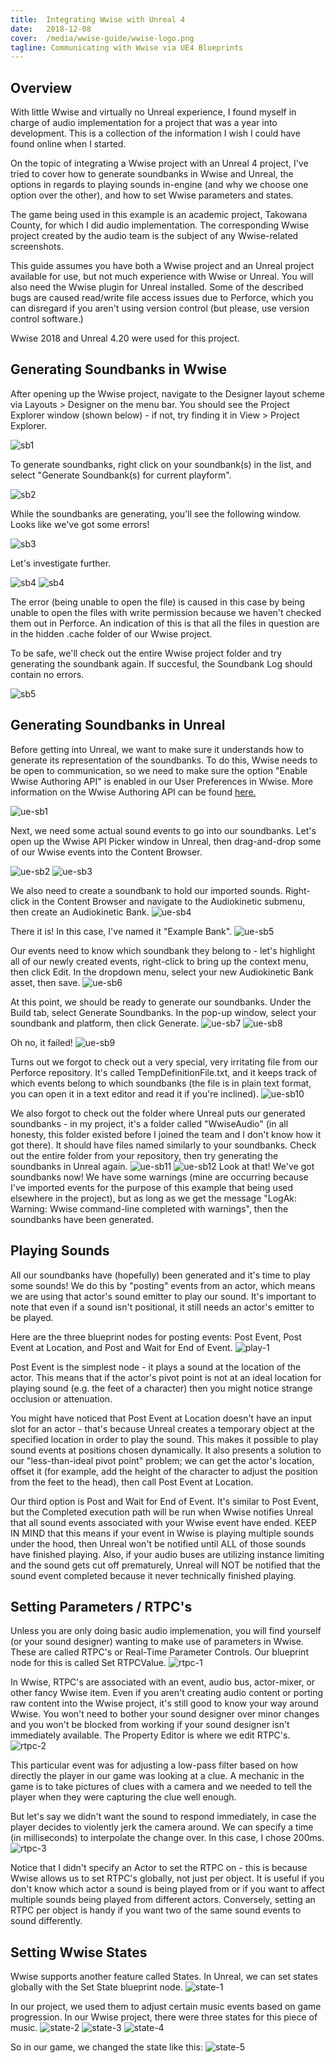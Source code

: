 ```yaml
---
title:  Integrating Wwise with Unreal 4
date:   2018-12-08
cover:  /media/wwise-guide/wwise-logo.png
tagline: Communicating with Wwise via UE4 Blueprints
---
```


## Overview

With little Wwise and virtually no Unreal experience, I found myself in charge of audio implementation for a project that was a year into development. This is a collection of the information I wish I could have found online when I started.

On the topic of integrating a Wwise project with an Unreal 4 project, I've tried to cover how to generate soundbanks in Wwise and Unreal, the options in regards to playing sounds in-engine (and why we choose one option over the other), and how to set Wwise parameters and states.

The game being used in this example is an academic project, Takowana County, for which I did audio implementation. The corresponding Wwise project created by the audio team is the subject of any Wwise-related screenshots.

This guide assumes you have both a Wwise project and an Unreal project available for use, but not much experience with Wwise or Unreal. You will also need the Wwise plugin for Unreal installed. Some of the described bugs are caused read/write file access issues due to Perforce, which you can disregard if you aren't using version control (but please, use version control software.)

Wwise 2018 and Unreal 4.20 were used for this project.


## Generating Soundbanks in Wwise

After opening up the Wwise project, navigate to the Designer layout scheme via Layouts > Designer on the menu bar. You should see the Project Explorer window (shown below) - if not, try finding it in View > Project Explorer.

![sb1](../../../media/wwise-guide/wwise-soundbank-1.png)

To generate soundbanks, right click on your soundbank(s) in the list, and select "Generate Soundbank(s) for current playform".

![sb2](../../../media/wwise-guide/wwise-soundbank-2.png)

While the soundbanks are generating, you'll see the following window. Looks like we've got some errors!

![sb3](../../../media/wwise-guide/wwise-soundbank-3.png)

Let's investigate further.

![sb4](../../../media/wwise-guide/wwise-soundbank-4.png)
![sb4](../../../media/wwise-guide/wwise-soundbank-4-5.png)

The error (being unable to open the file) is caused in this case by being unable to open the files with write permission because we haven't checked them out in Perforce. An indication of this is that all the files in question are in the hidden .cache folder of our Wwise project.

To be safe, we'll check out the entire Wwise project folder and try generating the soundbank again. If succesful, the Soundbank Log should contain no errors.

![sb5](../../../media/wwise-guide/wwise-soundbank-5.png)


## Generating Soundbanks in Unreal

Before getting into Unreal, we want to make sure it understands how to generate its representation of the soundbanks. To do this, Wwise needs to be open to communication, so we need to make sure the option "Enable Wwise Authoring API" is enabled in our User Preferences in Wwise. More information on the Wwise Authoring API can be found [here.](https://www.audiokinetic.com/library/2017.1.9_6501/?source=SDK&id=waapi.html)

![ue-sb1](../../../media/wwise-guide/unreal-soundbank-1.png)

Next, we need some actual sound events to go into our soundbanks. Let's open up the Wwise API Picker window in Unreal, then drag-and-drop some of our Wwise events into the Content Browser.

![ue-sb2](../../../media/wwise-guide/unreal-soundbank-2.png)
![ue-sb3](../../../media/wwise-guide/unreal-soundbank-3.png)

We also need to create a soundbank to hold our imported sounds. Right-click in the Content Browser and navigate to the Audiokinetic submenu, then create an Audiokinetic Bank.
![ue-sb4](../../../media/wwise-guide/unreal-soundbank-4.png)

There it is! In this case, I've named it "Example Bank".
![ue-sb5](../../../media/wwise-guide/unreal-soundbank-5.png)

Our events need to know which soundbank they belong to - let's highlight all of our newly created events, right-click to bring up the context menu, then click Edit.
In the dropdown menu, select your new Audiokinetic Bank asset, then save.
![ue-sb6](../../../media/wwise-guide/unreal-soundbank-6.png)

At this point, we should be ready to generate our soundbanks. Under the Build tab, select Generate Soundbanks. In the pop-up window, select your soundbank and platform, then click Generate.
![ue-sb7](../../../media/wwise-guide/unreal-soundbank-7.png)
![ue-sb8](../../../media/wwise-guide/unreal-soundbank-8.png)

Oh no, it failed!
![ue-sb9](../../../media/wwise-guide/unreal-soundbank-9.png)

Turns out we forgot to check out a very special, very irritating file from our Perforce repository. It's called TempDefinitionFile.txt, and it keeps track of which events belong to which soundbanks (the file is in plain text format, you can open it in a text editor and read it if you're inclined).
![ue-sb10](../../../media/wwise-guide/unreal-soundbank-10.png)

We also forgot to check out the folder where Unreal puts our generated soundbanks - in my project, it's a folder called "WwiseAudio" (in all honesty, this folder existed before I joined the team and I don't know how it got there). It should have files named similarly to your soundbanks. Check out the entire folder from your repository, then try generating the soundbanks in Unreal again.
![ue-sb11](../../../media/wwise-guide/unreal-soundbank-11.png)
![ue-sb12](../../../media/wwise-guide/unreal-soundbank-12.png)
Look at that! We've got soundbanks now! We have some warnings (mine are occurring because I've imported events for the purpose of this example that being used elsewhere in the project), but as long as we get the message "LogAk: Warning: Wwise command-line completed with warnings", then the soundbanks have been generated.


## Playing Sounds

All our soundbanks have (hopefully) been generated and it's time to play some sounds! We do this by "posting" events from an actor, which means we are using that actor's sound emitter to play our sound. It's important to note that even if a sound isn't positional, it still needs an actor's emitter to be played.

Here are the three blueprint nodes for posting events: Post Event, Post Event at Location, and Post and Wait for End of Event.
![play-1](../../../media/wwise-guide/play-1.png)

Post Event is the simplest node - it plays a sound at the location of the actor. This means that if the actor's pivot point is not at an ideal location for playing sound (e.g. the feet of a character) then you might notice strange occlusion or attenuation.

You might have noticed that Post Event at Location doesn't have an input slot for an actor - that's because Unreal creates a temporary object at the specified location in order to play the sound. This makes it possible to play sound events at positions chosen dynamically. It also presents a solution to our "less-than-ideal pivot point" problem; we can get the actor's location, offset it (for example, add the height of the character to adjust the position from the feet to the head), then call Post Event at Location.

Our third option is Post and Wait for End of Event. It's similar to Post Event, but the Completed execution path will be run when Wwise notifies Unreal that all sound events associated with your Wwise event have ended. KEEP IN MIND that this means if your event in Wwise is playing multiple sounds under the hood, then Unreal won't be notified until ALL of those sounds have finished playing. Also, if your audio buses are utilizing instance limiting and the sound gets cut off prematurely, Unreal will NOT be notified that the sound event completed because it never technically finished playing.


## Setting Parameters / RTPC's

Unless you are only doing basic audio implemenation, you will find yourself (or your sound designer) wanting to make use of parameters in Wwise. These are called RTPC's or Real-Time Parameter Controls. Our blueprint node for this is called Set RTPCValue.
![rtpc-1](../../../media/wwise-guide/rtpc-1.png)

In Wwise, RTPC's are associated with an event, audio bus, actor-mixer, or other fancy Wwise item. Even if you aren't creating audio content or porting raw content into the Wwise project, it's still good to know your way around Wwise. You won't need to bother your sound designer over minor changes and you won't be blocked from working if your sound designer isn't immediately available. The Property Editor is where we edit RTPC's.
![rtpc-2](../../../media/wwise-guide/rtpc-2.png)

This particular event was for adjusting a low-pass filter based on how directly the player in our game was looking at a clue. A mechanic in the game is to take pictures of clues with a camera and we needed to tell the player when they were capturing the clue well enough.

But let's say we didn't want the sound to respond immediately, in case the player decides to violently jerk the camera around. We can specify a time (in milliseconds) to interpolate the change over. In this case, I chose 200ms.
![rtpc-3](../../../media/wwise-guide/rtpc-3.png)

Notice that I didn't specify an Actor to set the RTPC on - this is because Wwise allows us to set RTPC's globally, not just per object. It is useful if you don't know which actor a sound is being played from or if you want to affect multiple sounds being played from different actors. Conversely, setting an RTPC per object is handy if you want two of the same sound events to sound differently.


## Setting Wwise States

Wwise supports another feature called States. In Unreal, we can set states globally with the Set State blueprint node.
![state-1](../../../media/wwise-guide/state-1.png)

In our project, we used them to adjust certain music events based on game progression. In our Wwise project, there were three states for this piece of music.
![state-2](../../../media/wwise-guide/state-2.png)
![state-3](../../../media/wwise-guide/state-3.png)
![state-4](../../../media/wwise-guide/state-4.png)

So in our game, we changed the state like this:
![state-5](../../../media/wwise-guide/state-5.png)
